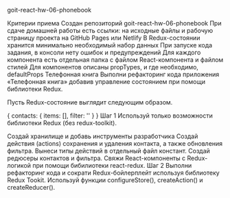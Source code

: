 goit-react-hw-06-phonebook

Критерии приема Создан репозиторий goit-react-hw-06-phonebook При сдаче домашней работы есть ссылки: на исходные файлы и рабочую
страницу проекта на GitHub Pages или Netlify В Redux-состоянии хранится минимально необходимый набор данных При запуске кода
задания, в консоли нету ошибок и предупреждений Для каждого компонента есть отдельная папка с файлом React-компонента и файлом
стилей Для компонентов описаны propTypes, и где необходимо, defaultProps Телефонная книга Выполни рефакторинг кода приложения
«Телефонная книга» добавив управление состоянием при помощи библиотеки Redux.

Пусть Redux-состояние выглядит следующим образом.

{ contacts: { items: [], filter: '' } } Шаг 1 Используй только возможности библиотеки Redux (без redux-toolkit).

Создай хранилище и добавь инструменты разработчика Создай действия (actions) сохранения и удаления контакта, а также обновления
фильтра. Вынеси типы действий в отдельный файл констант. Создай редюсеры контактов и фильтра. Свяжи React-компоненты с
Redux-логикой при помощи бибилиотеки react-redux. Шаг 2 Выполни рефакторинг кода и сократи Redux-бойлерплейт используя библиотеку
Redux Tookit. Используй функции configureStore(), createAction() и createReducer().
